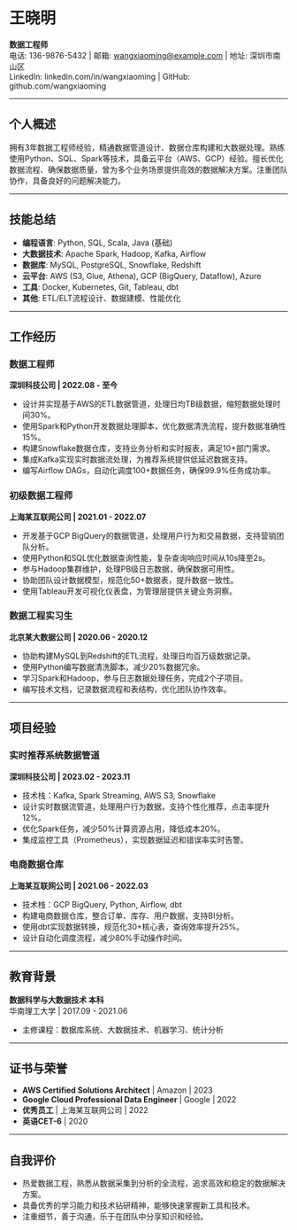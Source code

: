 # 王晓明  
**数据工程师**  
电话: 136-9876-5432 | 邮箱: wangxiaoming@example.com | 地址: 深圳市南山区  
LinkedIn: linkedin.com/in/wangxiaoming | GitHub: github.com/wangxiaoming  

---

## 个人概述  
拥有3年数据工程师经验，精通数据管道设计、数据仓库构建和大数据处理。熟练使用Python、SQL、Spark等技术，具备云平台（AWS、GCP）经验。擅长优化数据流程、确保数据质量，曾为多个业务场景提供高效的数据解决方案。注重团队协作，具备良好的问题解决能力。  

---

## 技能总结  
- **编程语言**: Python, SQL, Scala, Java (基础)  
- **大数据技术**: Apache Spark, Hadoop, Kafka, Airflow  
- **数据库**: MySQL, PostgreSQL, Snowflake, Redshift  
- **云平台**: AWS (S3, Glue, Athena), GCP (BigQuery, Dataflow), Azure  
- **工具**: Docker, Kubernetes, Git, Tableau, dbt  
- **其他**: ETL/ELT流程设计、数据建模、性能优化  

---

## 工作经历  

### 数据工程师  
**深圳科技公司 | 2022.08 - 至今**  
- 设计并实现基于AWS的ETL数据管道，处理日均TB级数据，缩短数据处理时间30%。  
- 使用Spark和Python开发数据处理脚本，优化数据清洗流程，提升数据准确性15%。  
- 构建Snowflake数据仓库，支持业务分析和实时报表，满足10+部门需求。  
- 集成Kafka实现实时数据流处理，为推荐系统提供低延迟数据支持。  
- 编写Airflow DAGs，自动化调度100+数据任务，确保99.9%任务成功率。  

### 初级数据工程师  
**上海某互联网公司 | 2021.01 - 2022.07**  
- 开发基于GCP BigQuery的数据管道，处理用户行为和交易数据，支持营销团队分析。  
- 使用Python和SQL优化数据查询性能，复杂查询响应时间从10s降至2s。  
- 参与Hadoop集群维护，处理PB级日志数据，确保数据可用性。  
- 协助团队设计数据模型，规范化50+数据表，提升数据一致性。  
- 使用Tableau开发可视化仪表盘，为管理层提供关键业务洞察。  

### 数据工程实习生  
**北京某大数据公司 | 2020.06 - 2020.12**  
- 协助构建MySQL到Redshift的ETL流程，处理日均百万级数据记录。  
- 使用Python编写数据清洗脚本，减少20%数据冗余。  
- 学习Spark和Hadoop，参与日志数据处理任务，完成2个子项目。  
- 编写技术文档，记录数据流程和表结构，优化团队协作效率。  

---

## 项目经验  

### 实时推荐系统数据管道  
**深圳科技公司 | 2023.02 - 2023.11**  
- 技术栈：Kafka, Spark Streaming, AWS S3, Snowflake  
- 设计实时数据流管道，处理用户行为数据，支持个性化推荐，点击率提升12%。  
- 优化Spark任务，减少50%计算资源占用，降低成本20%。  
- 集成监控工具（Prometheus），实现数据延迟和错误率实时告警。  

### 电商数据仓库  
**上海某互联网公司 | 2021.06 - 2022.03**  
- 技术栈：GCP BigQuery, Python, Airflow, dbt  
- 构建电商数据仓库，整合订单、库存、用户数据，支持BI分析。  
- 使用dbt实现数据转换，规范化30+核心表，查询效率提升25%。  
- 设计自动化调度流程，减少80%手动操作时间。  

---

## 教育背景  
**数据科学与大数据技术 本科**  
华南理工大学 | 2017.09 - 2021.06  
- 主修课程：数据库系统、大数据技术、机器学习、统计分析  

---

## 证书与荣誉  
- **AWS Certified Solutions Architect** | Amazon | 2023  
- **Google Cloud Professional Data Engineer** | Google | 2022  
- **优秀员工** | 上海某互联网公司 | 2022  
- **英语CET-6** | 2020  

---

## 自我评价  
- 热爱数据工程，熟悉从数据采集到分析的全流程，追求高效和稳定的数据解决方案。  
- 具备优秀的学习能力和技术钻研精神，能够快速掌握新工具和技术。  
- 注重细节，善于沟通，乐于在团队中分享知识和经验。